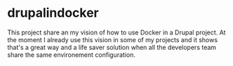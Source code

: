 # drupalindocker
This project share an my vision of how to use Docker in a Drupal project. At the moment I already use this vision in some of my projects and it shows that's a great way and a life saver solution when all the developers team share the same environement configuration.

